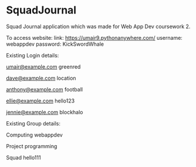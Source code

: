 # SquadJournal
Squad Journal application which was made for Web App Dev coursework 2.



To access website:
link: https://umair9.pythonanywhere.com/
username: webappdev
password: KickSwordWhale



Existing Login details:

umair@example.com
greenred

dave@example.com
location

anthony@example.com
football

ellie@example.com
hello123

jennie@example.com
blockhalo



Existing Group details:

Computing
webappdev

Project
programming

Squad
hello111
